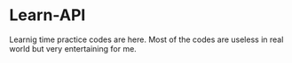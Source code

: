 # Learn-API
Learnig time practice codes are here.
Most of the codes are useless in real world but very entertaining for me.
